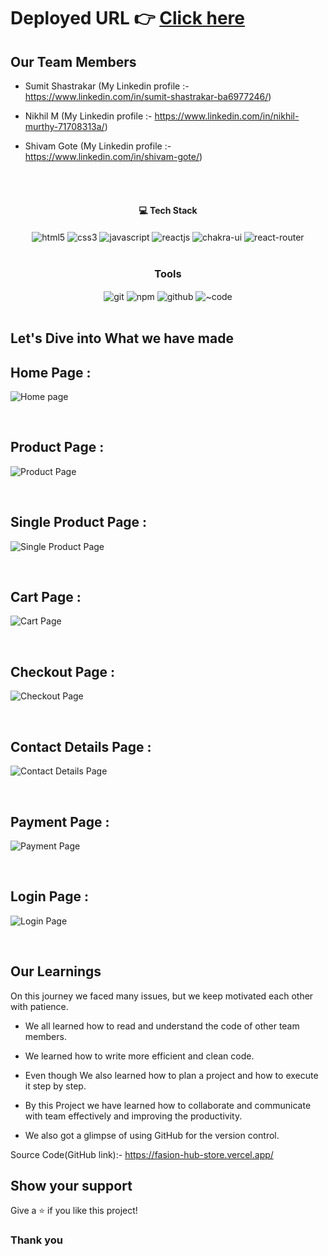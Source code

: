 
# Deployed URL 👉 [Click here](https://fasion-hub-store.vercel.app/)


## Our Team Members
- Sumit Shastrakar (My Linkedin profile :- https://www.linkedin.com/in/sumit-shastrakar-ba6977246/)

- Nikhil M (My Linkedin profile :- https://www.linkedin.com/in/nikhil-murthy-71708313a/)

- Shivam Gote (My Linkedin profile :- https://www.linkedin.com/in/shivam-gote/)
<br/>


<br/>
<h4 align="center">💻 Tech Stack</h4>
 <div align="center">
 <img src="https://img.shields.io/badge/html5-%23E34F26.svg?style=for-the-badge&logo=html5&logoColor=white" align="center" alt="html5">
 <img src = "https://img.shields.io/badge/css3-%231572B6.svg?style=for-the-badge&logo=css3&logoColor=white" align="center" alt="css3">
 <img src="https://img.shields.io/badge/javascript-%23323330.svg?style=for-the-badge&logo=javascript&logoColor=%23F7DF1E"  align="center" alt="javascript" />
 <img src="https://img.shields.io/badge/React-20232A?style=for-the-badge&logo=react&logoColor=61DAFB"  align="center" alt="reactjs" />
   <img src = "https://img.shields.io/badge/chakra ui-%234ED1C5.svg?style=for-the-badge&logo=chakraui&logoColor=white" align="center" alt="chakra-ui"/>
  <img src="https://img.shields.io/badge/React_Router-CA4245?style=for-the-badge&logo=react-router&logoColor=white"  align="center" alt="react-router" />
</div>
<br/>



<div align="center"><h3 align="center">Tools</h3> 
   <img src="https://img.shields.io/badge/netlify-%23000000.svg?style=for-the-badge&logo=netlify&logoColor=#00C7B7" align="center" alt="git"/>
  <img src = "https://img.shields.io/badge/NPM-%23000000.svg?style=for-the-badge&logo=npm&logoColor=white" align="center" alt="npm">
  <img src="https://img.shields.io/badge/GitHub-100000?style=for-the-badge&logo=github&logoColor=white"  align="center" alt="github"/>
   <img src="https://img.shields.io/badge/Visual%20Studio-5C2D91.svg?style=for-the-badge&logo=visual-studio&logoColor=white"  align="center" alt="~code"/>


</div>
<br/>



## Let's Dive into What we have made

## Home Page :
![Home page](https://user-images.githubusercontent.com/104616395/230768174-6e109c68-2720-4539-b571-eb2cf28b2205.png)


<br/>


## Product Page :
![Product Page](https://user-images.githubusercontent.com/104616395/230768182-5c0e66a0-483a-41fa-bf74-664de23b5b9b.png)



<br/>

## Single Product Page :
![Single Product Page](https://user-images.githubusercontent.com/104616395/230768188-957d3491-d7af-471c-9d35-474003324488.png)

<br/>

## Cart Page :
![Cart Page](https://user-images.githubusercontent.com/104616395/230768194-5580235a-e72a-466e-b41a-d951363d43eb.png)

<br/>


## Checkout Page :
![Checkout Page](https://user-images.githubusercontent.com/104616395/230768264-cafb9707-23de-4593-9211-e0f49b307c1e.png)


<br/>




## Contact Details Page :
![Contact Details Page](https://user-images.githubusercontent.com/104616395/230768199-2d6adf13-0003-497c-a85a-f34697030647.png)

<br/>

## Payment Page :
![Payment Page](https://user-images.githubusercontent.com/104616395/230768270-3b72b9da-c2c1-4f1f-b75f-57f2090828dd.png)


<br/>




## Login Page :
![Login Page](https://user-images.githubusercontent.com/104616395/230768203-1ee826d0-6695-4455-89e2-7beade5eb914.png)


<br/>





## Our Learnings
On this journey we faced many issues, but we keep motivated each other with patience. 

- We all learned how to read and understand the code of other team members.

- We learned how to write more efficient and clean code.

- Even though  We also learned how to plan a project and how to execute it step by step.

- By this Project we have learned how to collaborate and communicate with team effectively and improving the productivity.

- We also got a glimpse of using GitHub for the version control.

Source Code(GitHub link):- https://fasion-hub-store.vercel.app/

## Show your support

Give a ⭐️ if you like this project!

### Thank you

